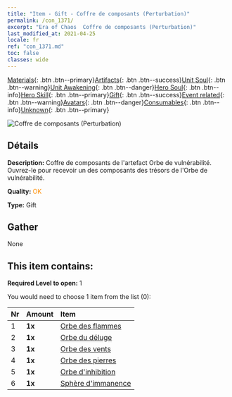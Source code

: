```yaml
---
title: "Item - Gift - Coffre de composants (Perturbation)"
permalink: /con_1371/
excerpt: "Era of Chaos  Coffre de composants (Perturbation)"
last_modified_at: 2021-04-25
locale: fr
ref: "con_1371.md"
toc: false
classes: wide
---
```

 [Materials](/ItemsFR/){: .btn .btn--primary}[Artifacts](/ItemsFR/Artifacts/){: .btn .btn--success}[Unit Soul](/ItemsFR/UnitSoul/){: .btn .btn--warning}[Unit Awakening](/ItemsFR/UnitAwakening/){: .btn .btn--danger}[Hero Soul](/ItemsFR/HeroSoul/){: .btn .btn--info}[Hero Skill](/ItemsFR/HeroSkill/){: .btn .btn--primary}[Gift](/ItemsFR/Gift/){: .btn .btn--success}[Event related](/ItemsFR/Events/){: .btn .btn--warning}[Avatars](/ItemsFR/Avatars/){: .btn .btn--danger}[Consumables](/ItemsFR/Consumables/){: .btn .btn--info}[Unknown](/ItemsFR/Unknown/){: .btn .btn--primary}

 ![Coffre de composants (Perturbation)](/images/t/i_906048.png)

## Détails
 **Description:** Coffre de composants de l'artefact Orbe de vulnérabilité. Ouvrez-le pour recevoir un des composants des trésors de l'Orbe de vulnérabilité.

 **Quality:** <span style="color: #FF8C00">OK</span>

 **Type:** Gift

## Gather

  None

## This item contains:

 **Required Level to open:** 1

 You would need to choose 1 item from the list (0):

  | Nr | Amount |     Item    |
  |:---|:-------|:------------|
  | 1 |  **1x** | [Orbe des flammes](/ItemsFR/art_172/) |  | 
  | 2 |  **1x** | [Orbe du déluge](/ItemsFR/art_173/) |  | 
  | 3 |  **1x** | [Orbe des vents](/ItemsFR/art_174/) |  | 
  | 4 |  **1x** | [Orbe des pierres](/ItemsFR/art_175/) |  | 
  | 5 |  **1x** | [Orbe d'inhibition](/ItemsFR/art_176/) |  | 
  | 6 |  **1x** | [Sphère d'immanence](/ItemsFR/art_177/) |  | 
